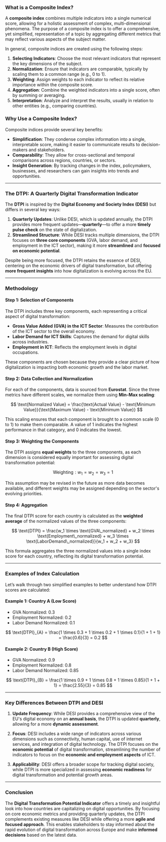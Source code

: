 ### What is a Composite Index?

A **composite index** combines multiple indicators into a single numerical score, allowing for a holistic assessment of complex, multi-dimensional phenomena. The purpose of a composite index is to offer a comprehensive, yet simplified, representation of a topic by aggregating different metrics that may reflect various aspects of the subject matter.

In general, composite indices are created using the following steps:

1. **Selecting Indicators**: Choose the most relevant indicators that represent the key dimensions of the subject.
2. **Normalization**: Ensure that indicators are comparable, typically by scaling them to a common range (e.g., 0 to 1).
3. **Weighting**: Assign weights to each indicator to reflect its relative importance within the composite score.
4. **Aggregation**: Combine the weighted indicators into a single score, often by summing or averaging.
5. **Interpretation**: Analyze and interpret the results, usually in relation to other entities (e.g., comparing countries).

### Why Use a Composite Index?

Composite indices provide several key benefits:

- **Simplification**: They condense complex information into a single, interpretable score, making it easier to communicate results to decision-makers and stakeholders.
- **Comparability**: They allow for cross-sectional and temporal comparisons across regions, countries, or sectors.
- **Insight Generation**: By tracking changes in the index, policymakers, businesses, and researchers can gain insights into trends and opportunities.

---

### The DTPI: A Quarterly Digital Transformation Indicator

The **DTPI** is inspired by the **Digital Economy and Society Index (DESI)** but differs in several key ways:

1. **Quarterly Updates**: Unlike DESI, which is updated annually, the DTPI provides more frequent updates—**quarterly**—to offer a more **timely pulse check** on the state of digitalization.
2. **Streamlined Structure**: While DESI tracks multiple dimensions, the DTPI focuses on **three core components** (GVA, labor demand, and employment in the ICT sector), making it more **streamlined** and **focused on economic potential**.
   
Despite being more focused, the DTPI retains the essence of DESI, centering on the economic drivers of digital transformation, but offering **more frequent insights** into how digitalization is evolving across the EU.

---

### Methodology

#### Step 1: Selection of Components

The DTPI includes three key components, each representing a critical aspect of digital transformation:

- **Gross Value Added (GVA) in the ICT Sector**: Measures the contribution of the ICT sector to the overall economy.
- **Labor Demand for ICT Skills**: Captures the demand for digital skills across industries.
- **Employment in ICT**: Reflects the employment levels in digital occupations.

These components are chosen because they provide a clear picture of how digitalization is impacting both economic growth and the labor market.

#### Step 2: Data Collection and Normalization

For each of the components, data is sourced from **Eurostat**. Since the three metrics have different scales, we normalize them using **Min-Max scaling**:

$$
\text{Normalized Value} = \frac{\text{Actual Value} - \text{Minimum Value}}{\text{Maximum Value} - \text{Minimum Value}}
$$

This scaling ensures that each component is brought to a common scale (0 to 1) to make them comparable. A value of 1 indicates the highest performance in that category, and 0 indicates the lowest.

#### Step 3: Weighting the Components

The DTPI assigns **equal weights** to the three components, as each dimension is considered equally important for assessing digital transformation potential:

$$
\text{Weighting}: w_1 = w_2 = w_3 = 1
$$

This assumption may be revised in the future as more data becomes available, and different weights may be assigned depending on the sector's evolving priorities.

#### Step 4: Aggregation

The final DTPI score for each country is calculated as the **weighted average** of the normalized values of the three components:

$$
\text{DTPI} = \frac{w_1 \times \text{GVA\_normalized} + w_2 \times \text{Employment\_normalized} + w_3 \times \text{LaborDemand\_normalized}}{w_1 + w_2 + w_3}
$$

This formula aggregates the three normalized values into a single index score for each country, reflecting its digital transformation potential.

---

### Examples of Index Calculation

Let’s walk through two simplified examples to better understand how DTPI scores are calculated:

#### Example 1: Country A (Low Score)

- GVA Normalized: 0.3
- Employment Normalized: 0.2
- Labor Demand Normalized: 0.1

$$
\text{DTPI}_{A} = \frac{1 \times 0.3 + 1 \times 0.2 + 1 \times 0.1}{1 + 1 + 1} = \frac{0.6}{3} = 0.2
$$

#### Example 2: Country B (High Score)

- GVA Normalized: 0.9
- Employment Normalized: 0.8
- Labor Demand Normalized: 0.85

$$
\text{DTPI}_{B} = \frac{1 \times 0.9 + 1 \times 0.8 + 1 \times 0.85}{1 + 1 + 1} = \frac{2.55}{3} = 0.85
$$

---

### Key Differences Between DTPI and DESI

1. **Update Frequency**: While DESI provides a comprehensive view of the EU's digital economy on an **annual basis**, the DTPI is updated **quarterly**, allowing for a more **dynamic assessment**.
   
2. **Focus**: DESI includes a wide range of indicators across various dimensions such as connectivity, human capital, use of internet services, and integration of digital technology. The DTPI focuses on the **economic potential** of digital transformation, streamlining the number of indicators to focus on the **economic and employment aspects** of ICT.

3. **Applicability**: DESI offers a broader scope for tracking digital society, while DTPI is more specialized in assessing **economic readiness** for digital transformation and potential growth areas.

---

### Conclusion

The **Digital Transformation Potential Indicator** offers a timely and insightful look into how countries are capitalizing on digital opportunities. By focusing on core economic metrics and providing quarterly updates, the DTPI complements existing measures like DESI while offering a more **agile and focused approach**. This enables stakeholders to stay informed about the rapid evolution of digital transformation across Europe and make **informed decisions** based on the latest data.
